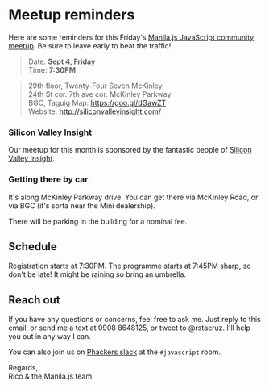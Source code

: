 
# Meetup reminders

Here are some reminders for this Friday's [Manila.js JavaScript community meetup][site]. Be sure to leave early to beat the traffic!

> Date: **Sept 4, Friday**<br>
> Time: **7:30PM**

> 29th floor, Twenty-Four Seven McKinley<br>
> 24th St cor. 7th ave cor. McKinley Parkway<br>
> BGC, Taguig
> Map: <https://goo.gl/dGawZT><br>
> Website: <http://siliconvalleyinsight.com/>

### Silicon Valley Insight

Our meetup for this month is sponsored by the fantastic people of [Silicon Valley Insight](http://siliconvalleyinsight.com/).

### Getting there by car

It's along McKinley Parkway drive. You can get there via McKinley Road, or via BGC (it's sorta near the Mini dealership).

There will be parking in the building for a nominal fee.

## Schedule

Registration starts at 7:30PM. The programme starts at 7:45PM sharp, so don't be late! It might be raining so bring an umbrella.

## Reach out

If you have any questions or concerns, feel free to ask me. Just reply to this email, or send me a text at 0908 8648125, or tweet to @rstacruz. I'll help you out in any way I can.

You can also join us on [Phackers slack](http://phackers.io) at the `#javascript` room.

Regards,<br>
Rico & the Manila.js team

[site]: http://manilajs.com/
